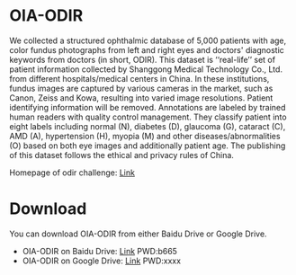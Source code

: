 # OIA-ODIR
We collected a structured ophthalmic database of 5,000 patients with age, color fundus photographs from left and right eyes and doctors' diagnostic keywords from doctors (in short, ODIR). This dataset is ‘‘real-life’’ set of patient information collected by Shanggong Medical Technology Co., Ltd. from different hospitals/medical centers in China. In these institutions, fundus images are captured by various cameras in the market, such as Canon, Zeiss and Kowa, resulting into varied image resolutions. Patient identifying information will be removed. Annotations are labeled by trained human readers with quality control management. They classify patient into eight labels including normal (N), diabetes (D), glaucoma (G), cataract (C), AMD (A), hypertension (H), myopia (M) and other diseases/abnormalities (O) based on both eye images and additionally patient age. The publishing of this dataset follows the ethical and privacy rules of China. 

Homepage of odir challenge: [Link](https://odir2019.grand-challenge.org)

# Download
You can download OIA-ODIR from either Baidu Drive or Google Drive.

* OIA-ODIR on Baidu Drive: [Link](https://pan.baidu.com/s/1NqRuzAMj4MfStqZ2PSlL1A "悬停显示")     PWD:b665
* OIA-ODIR on Google Drive: [Link](xxxx "悬停显示")     PWD:xxxx
